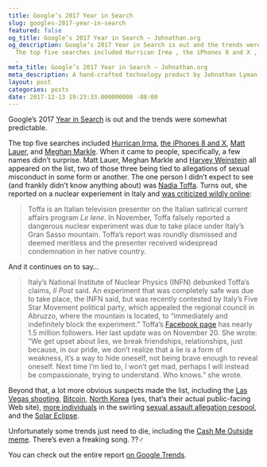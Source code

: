 ```yaml
---
title: Google’s 2017 Year in Search
slug: googles-2017-year-in-search
featured: false
og_title: Google’s 2017 Year in Search – Johnathan.org
og_description: Google’s 2017 Year in Search is out and the trends were somewhat predictable.
  The top five searches included Hurrican Irma , the iPhones 8 and X , Matt Lauer
  ,
meta_title: Google’s 2017 Year in Search – Johnathan.org
meta_description: A hand-crafted technology product by Johnathan Lyman
layout: post
categories: posts
date: 2017-12-13 19:23:33.000000000 -08:00
---
```


Google’s 2017 [Year in Search](https://trends.google.com/trends/yis/2017/GLOBAL/?ref=johnathan-org) is out and the trends were somewhat predictable.

The top five searches included [Hurrican Irma](https://en.wikipedia.org/wiki/Hurricane_Irma), [the iPhones 8 and X](https://www.apple.com/iphone/), [Matt Lauer](http://variety.com/2017/tv/news/nbc-news-matt-lauer-investigation-1202638303/), and [Meghan Markle](http://www.bbc.co.uk/news/uk-42336684). When it came to people, specifically, a few names didn’t surprise. Matt Lauer, Meghan Markle and [Harvey Weinstein](http://www.bbc.com/news/entertainment-arts-41594672) all appeared on the list, two of those three being tied to allegations of sexual misconduct in some form or another. The one person I didn’t expect to see (and frankly didn’t know anything about) was [Nadia Toffa](https://twitter.com/nadiatoffa?lang=en). Turns out, she reported on a nuclear experiement in Italy and [was criticized wildly online](https://www.newsweek.com/who-nadia-toffa-italian-television-presenter-was-worlds-third-most-googled-746586):

> Toffa is an Italian television presenter on the Italian satirical current affairs program _Le Iene_. In November, Toffa falsely reported a dangerous nuclear experiment was due to take place under Italy’s Gran Sasso mountain. Toffa’s report was roundly dismissed and deemed meritless and the presenter received widespread condemnation in her native country.

And it continues on to say…

>  Italy’s National Institute of Nuclear Physics (INFN) debunked Toffa’s claims, _Il Post_ said. An experiment that was completely safe was due to take place, the INFN said, but was recently contested by Italy’s Five Star Movement political party, which appealed the regional council in Abruzzo, where the mountain is located, to “immediately and indefinitely block the experiment.”
> Toffa’s [Facebook page](https://www.facebook.com/pg/NadiaToffa/posts/?ref=page_internal) has nearly 1.5 million followers. Her last update was on November 20. She wrote: “We get upset about lies, we break friendships, relationships, just because, in our pride, we don’t realize that a lie is a form of weakness, it’s a way to hide oneself, not being brave enough to reveal oneself. Next time I’m lied to, I won’t get mad, perhaps I will instead be compassionate, trying to understand. Who knows.” she wrote.

Beyond that, a lot more obvious suspects made the list, including the [Las Vegas shooting](https://en.wikipedia.org/wiki/2017_Las_Vegas_shooting), [Bitcoin](https://bitcoin.org/en/), [North Korea](http://www.korea-dpr.com) (yes, that’s their actual public-facing Web site), [more individuals](https://wtop.com/national/2017/11/list-of-men-in-media-accused-of-sexual-misconduct/) in the swirling [sexual assault allegation cespool](https://wtop.com/national/2017/11/list-of-men-in-media-accused-of-sexual-misconduct/), and the [Solar Eclipse](https://www.space.com/33797-total-solar-eclipse-2017-guide.html).

Unfortunately some trends just need to die, including the [Cash Me Outside meme](https://www.thesun.co.uk/news/2999990/cash-me-ousside-girl-danielle-bregoli/). There’s even a freaking song. ??‍♂️

You can check out the entire report [on Google Trends](https://trends.google.com/trends/yis/2017/GLOBAL/?ref=johnathan-org).

